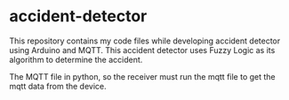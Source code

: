 # accident-detector
This repository contains my code files while developing accident detector using Arduino and MQTT. This accident detector uses Fuzzy Logic as its algorithm to determine the accident.

The MQTT file in python, so the receiver must run the mqtt file to get the mqtt data from the device. 
